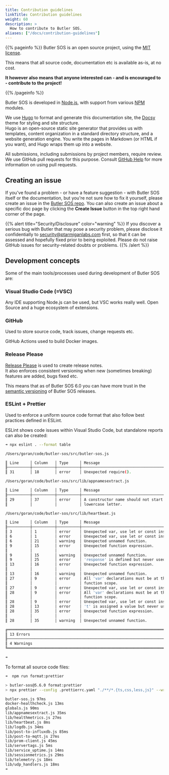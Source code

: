 ```yaml
---
title: Contribution guidelines
linkTitle: Contribution guidelines
weight: 60
description: >
  How to contribute to Butler SOS.
aliases: ["/docs/contribution-guidelines"]
---
```


{{% pageinfo %}}
Butler SOS is an open source project, using the [MIT license](https://choosealicense.com/licenses/mit/).

This means that all source code, documentation etc is available as-is, at no cost.

**It however also means that anyone interested can - and is encouraged to - contribute to the project!**

{{% /pageinfo %}}

Butler SOS is developed in [Node.js](https://nodejs.org), with support from various [NPM](https://www.npmjs.com/) modules.

We use [Hugo](https://gohugo.io/) to format and generate this documentation site, the [Docsy](https://github.com/google/docsy) theme for styling and site structure.  
Hugo is an open-source static site generator that provides us with templates, content organization in a standard directory structure, and a website generation engine. You write the pages in Markdown (or HTML if you want), and Hugo wraps them up into a website.

All submissions, including submissions by project members, require review. We use GitHub pull requests for this purpose. Consult [GitHub Help](https://help.github.com/articles/about-pull-requests/) for more information on using pull requests.

## Creating an issue

If you've found a problem - or have a feature suggestion - with Butler SOS itself or the documentation, but you're not sure how to fix it yourself, please create an issue in the [Butler SOS repo](https://github.com/ptarmiganlabs/butler-sos/issues/). You can also create an issue about a specific doc page by clicking the **Create Issue** button in the top right hand corner of the page.

{{% alert title="Security/Disclosure" color="warning" %}}
If you discover a serious bug with Butler that may pose a security problem, please disclose it confidentially to security@ptarmiganlabs.com first, so that it can be assessed and hopefully fixed prior to being exploited. Please do not raise GitHub issues for security-related doubts or problems.
{{% /alert %}}

## Development concepts

Some of the main tools/processes used during development of Butler SOS are:

### Visual Studio Code (=VSC)

Any IDE supporting Node.js can be used, but VSC works really well. Open Source and a huge ecosystem of extensions.

### GitHub

Used to store source code, track issues, change requests etc.

GitHub Actions used to build Docker images.

### Release Please

[Release Please](https://github.com/googleapis/release-please) is used to create release notes.  
It also enforces consistent versioning when new (sometimes breaking) features are added, bugs fixed etc.

This means that as of Butler SOS 6.0 you can have more trust in the [semantic versioning](https://semver.org) of Butler SOS releases.

### ESLint + Prettier

Used to enforce a uniform source code format that also follow best practices defined in ESLint.

ESLint shows code issues within Visual Studio Code, but standalone reports can also be created:

```bash
➜ npx eslint . --format table

/Users/goran/code/butler-sos/src/butler-sos.js

║ Line     │ Column   │ Type     │ Message                                                │ Rule ID              ║
╟──────────┼──────────┼──────────┼────────────────────────────────────────────────────────┼──────────────────────╢
║ 31       │ 18       │ error    │ Unexpected require().                                  │ global-require       ║

/Users/goran/code/butler-sos/src/lib/appnamesextract.js

║ Line     │ Column   │ Type     │ Message                                                │ Rule ID              ║
╟──────────┼──────────┼──────────┼────────────────────────────────────────────────────────┼──────────────────────╢
║ 29       │ 37       │ error    │ A constructor name should not start with a             │ new-cap              ║
║          │          │          │ lowercase letter.                                      │                      ║

/Users/goran/code/butler-sos/src/lib/heartbeat.js

║ Line     │ Column   │ Type     │ Message                                                │ Rule ID              ║
╟──────────┼──────────┼──────────┼────────────────────────────────────────────────────────┼──────────────────────╢
║ 3        │ 1        │ error    │ Unexpected var, use let or const instead.              │ no-var               ║
║ 6        │ 1        │ error    │ Unexpected var, use let or const instead.              │ no-var               ║
║ 6        │ 21       │ warning  │ Unexpected unnamed function.                           │ func-names           ║
║ 9        │ 15       │ error    │ Unexpected function expression.                        │ prefer-arrow-        ║
║          │          │          │                                                        │ callback             ║
║ 9        │ 15       │ warning  │ Unexpected unnamed function.                           │ func-names           ║
║ 9        │ 25       │ error    │ 'response' is defined but never used.                  │ no-unused-vars       ║
║ 13       │ 16       │ error    │ Unexpected function expression.                        │ prefer-arrow-        ║
║          │          │          │                                                        │ callback             ║
║ 13       │ 16       │ warning  │ Unexpected unnamed function.                           │ func-names           ║
║ 27       │ 9        │ error    │ All 'var' declarations must be at the top of the       │ vars-on-top          ║
║          │          │          │ function scope.                                        │                      ║
║ 27       │ 9        │ error    │ Unexpected var, use let or const instead.              │ no-var               ║
║ 28       │ 9        │ error    │ All 'var' declarations must be at the top of the       │ vars-on-top          ║
║          │          │          │ function scope.                                        │                      ║
║ 28       │ 9        │ error    │ Unexpected var, use let or const instead.              │ no-var               ║
║ 28       │ 13       │ error    │ 't' is assigned a value but never used.                │ no-unused-vars       ║
║ 28       │ 35       │ error    │ Unexpected function expression.                        │ prefer-arrow-        ║
║          │          │          │                                                        │ callback             ║
║ 28       │ 35       │ warning  │ Unexpected unnamed function.                           │ func-names           ║

╔════════════════════════════════════════════════════════════════════════════════════════════════════════════════╗
║ 13 Errors                                                                                                      ║
╟────────────────────────────────────────────────────────────────────────────────────────────────────────────────╢
║ 4 Warnings                                                                                                     ║
╚════════════════════════════════════════════════════════════════════════════════════════════════════════════════╝

➜
```

To format all source code files:

```bash
➜  npm run format:prettier

> butler-sos@5.6.0 format:prettier
> npx prettier --config .prettierrc.yaml "./**/*.{ts,css,less,js}" --write

butler-sos.js 97ms
docker-healthcheck.js 13ms
globals.js 90ms
lib/appnamesextract.js 35ms
lib/healthmetrics.js 27ms
lib/heartbeat.js 8ms
lib/logdb.js 34ms
lib/post-to-influxdb.js 85ms
lib/post-to-mqtt.js 27ms
lib/prom-client.js 45ms
lib/servertags.js 5ms
lib/service_uptime.js 14ms
lib/sessionmetrics.js 29ms
lib/telemetry.js 18ms
lib/udp_handlers.js 18ms
➜
```
